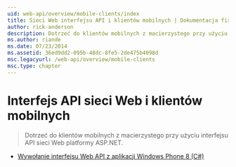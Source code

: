 ```yaml
---
uid: web-api/overview/mobile-clients/index
title: Sieci Web interfejsu API i klientów mobilnych | Dokumentacja firmy Microsoft
author: rick-anderson
description: Dotrzeć do klientów mobilnych z macierzystego przy użyciu interfejsu API sieci Web platformy ASP.NET.
ms.author: riande
ms.date: 07/23/2014
ms.assetid: 36ed9dd2-095b-48dc-8fe5-2de475b4098d
msc.legacyurl: /web-api/overview/mobile-clients
msc.type: chapter
---
```

<a name="web-api-and-mobile-clients"></a>Interfejs API sieci Web i klientów mobilnych
====================
> Dotrzeć do klientów mobilnych z macierzystego przy użyciu interfejsu API sieci Web platformy ASP.NET.


- [Wywołanie interfejsu Web API z aplikacji Windows Phone 8 (C#)](calling-web-api-from-a-windows-phone-8-application.md)
